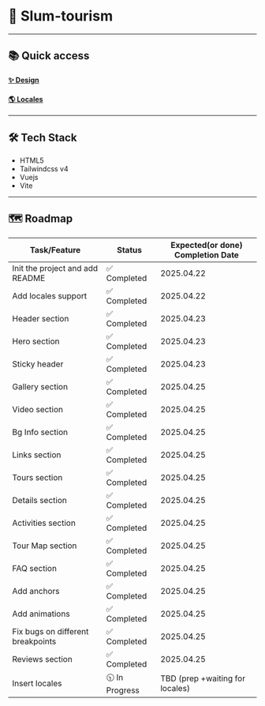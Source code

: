 # 🚀 Slum-tourism

---

## 📚 Quick access

#### [✨ Design](https://www.figma.com/design/baUhAHnflHWam3mxBj6woA/Untitled?node-id=0-1&p=f&t=1bHb37E7X9DVVDrl-0)

#### [🌎 Locales](https://1drv.ms/w/c/8eef4860996ce3d8/EfG58aE5mgxHpaEsuFKSrCIBXAHHPBMNlizlh_AR_YzL5w?e=zSDOQh)

---

## 🛠️ Tech Stack

- HTML5
- Tailwindcss v4
- Vuejs
- Vite

---

## 🗺️ Roadmap

| Task/Feature                           | Status         | Expected(or done) Completion Date |
| -------------------------------------- | -------------- | --------------------------------- |
| Init the project and add README        | ✅ Completed   | 2025.04.22                        |
| Add locales support                    | ✅ Completed   | 2025.04.22                        |
| Header section                         | ✅ Completed   | 2025.04.23                        |
| Hero section                           | ✅ Completed   | 2025.04.23                        |
| Sticky header                          | ✅ Completed   | 2025.04.23                        |
| Gallery section                        | ✅ Completed   | 2025.04.25                        |
| Video section                          | ✅ Completed   | 2025.04.25                        |
| Bg Info section                        | ✅ Completed   | 2025.04.25                        |
| Links section                          | ✅ Completed   | 2025.04.25                        |
| Tours section                          | ✅ Completed   | 2025.04.25                        |
| Details section                        | ✅ Completed   | 2025.04.25                        |
| Activities section                     | ✅ Completed   | 2025.04.25                        |
| Tour Map section                       | ✅ Completed   | 2025.04.25                        |
| FAQ section                            | ✅ Completed   | 2025.04.25                        |
| Add anchors                            | ✅ Completed   | 2025.04.25                        |
| Add animations                         | ✅ Completed   | 2025.04.25                        |
| Fix bugs on different breakpoints      | ✅ Completed   | 2025.04.25                        |
| Reviews section                        | ✅ Completed   | 2025.04.25                        |
| Insert locales                         | 🕥 In Progress | TBD (prep +waiting for locales)   |

